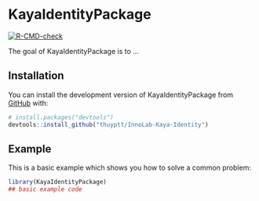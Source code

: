 
# KayaIdentityPackage

<!-- badges: start -->
[![R-CMD-check](https://github.com/thuyptt/InnoLab-Kaya-Identity/actions/workflows/R-CMD-check.yaml/badge.svg)](https://github.com/thuyptt/InnoLab-Kaya-Identity/actions/workflows/R-CMD-check.yaml)
<!-- badges: end -->

The goal of KayaIdentityPackage is to ...

## Installation

You can install the development version of KayaIdentityPackage from [GitHub](https://github.com/) with:

``` r
# install.packages("devtools")
devtools::install_github("thuyptt/InnoLab-Kaya-Identity")
```

## Example

This is a basic example which shows you how to solve a common problem:

``` r
library(KayaIdentityPackage)
## basic example code
```


